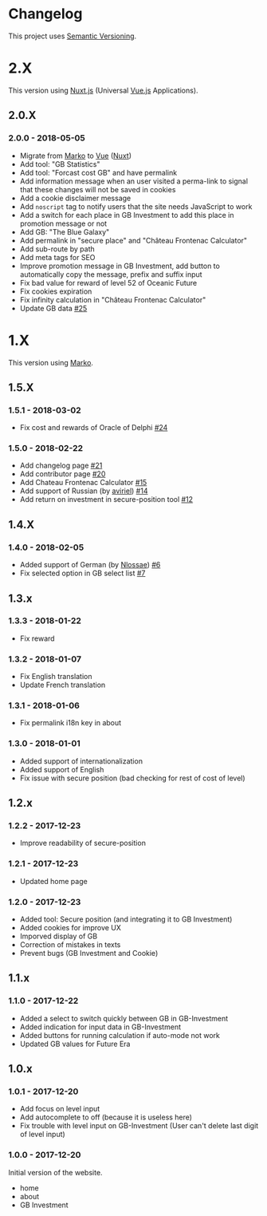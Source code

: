 # Changelog

This project uses [Semantic Versioning](https://semver.org/).

# 2.X

This version using [Nuxt.js](https://nuxtjs.org/) (Universal [Vue.js](https://vuejs.org/) Applications).

## 2.0.X

### 2.0.0 - 2018-05-05

- Migrate from [Marko](https://markojs.com/) to [Vue](https://vuejs.org/) ([Nuxt](https://nuxtjs.org/))
- Add tool: "GB Statistics"
- Add tool: "Forcast cost GB" and have permalink
- Add information message when an user visited a perma-link to signal that these changes will not be saved in cookies
- Add a cookie disclaimer message
- Add `noscript`  tag to notify users that the site needs JavaScript to work
- Add a switch for each place in GB Investment to add this place in promotion message or not
- Add GB: "The Blue Galaxy"
- Add permalink in "secure place" and "Château Frontenac Calculator"
- Add sub-route by path
- Add meta tags for SEO
- Improve promotion message in GB Investment, add button to automatically copy the message, prefix and suffix input
- Fix bad value for reward of level 52 of Oceanic Future
- Fix cookies expiration
- Fix infinity calculation in "Château Frontenac Calculator"
- Update GB data [#25](https://github.com/FOE-Tools/FOE-Tools.github.io/pull/25)



# 1.X

This version using [Marko](https://markojs.com/).

## 1.5.X

### 1.5.1 - 2018-03-02

-   Fix cost and rewards of Oracle of Delphi [#24](https://github.com/FOE-Tools/FOE-Tools.github.io/pull/24)

### 1.5.0 - 2018-02-22

- Add changelog page [#21](https://github.com/FOE-Tools/FOE-Tools.github.io/pull/21)
- Add contributor page [#20](https://github.com/FOE-Tools/FOE-Tools.github.io/pull/20)
- Add Chateau Frontenac Calculator [#15](https://github.com/FOE-Tools/FOE-Tools.github.io/pull/15)
- Add support of Russian (by [aviriel](https://github.com/aviriel)) [#14](https://github.com/FOE-Tools/FOE-Tools.github.io/pull/14)
- Add return on investment in secure-position tool [#12](https://github.com/FOE-Tools/FOE-Tools.github.io/pull/12)

## 1.4.X

### 1.4.0 - 2018-02-05

-   Added support of German (by [Nlossae](https://github.com/Nlossae)) [#6](https://github.com/FOE-Tools/FOE-Tools.github.io/pull/6)
-   Fix selected option in GB select list [#7](https://github.com/FOE-Tools/FOE-Tools.github.io/pull/7)

## 1.3.x

### 1.3.3 - 2018-01-22

- Fix reward

### 1.3.2 - 2018-01-07

- Fix English translation
- Update French translation

### 1.3.1 - 2018-01-06

- Fix permalink i18n key in about

### 1.3.0 - 2018-01-01

-   Added support of internationalization
-   Added support of English
-   Fix issue with secure position (bad checking for rest of cost of level)

## 1.2.x

### 1.2.2 - 2017-12-23

- Improve readability of secure-position

### 1.2.1 - 2017-12-23

- Updated home page

### 1.2.0 - 2017-12-23

- Added tool: Secure position (and integrating it to GB Investment)
- Added cookies for improve UX
- Imporved display of GB
- Correction of mistakes in texts
- Prevent bugs (GB Investment and Cookie)

## 1.1.x

### 1.1.0 - 2017-12-22

- Added a select to switch quickly between GB in GB-Investment
- Added indication for input data in GB-Investment
- Added buttons for running calculation if auto-mode not work
- Updated GB values for Future Era

## 1.0.x

### 1.0.1 - 2017-12-20

- Add focus on level input
- Add autocomplete to off (because it is useless here)
- Fix trouble with level input on GB-Investment (User can't delete last digit of level input)

### 1.0.0 - 2017-12-20

Initial version of the website.

- home
- about
- GB Investment
